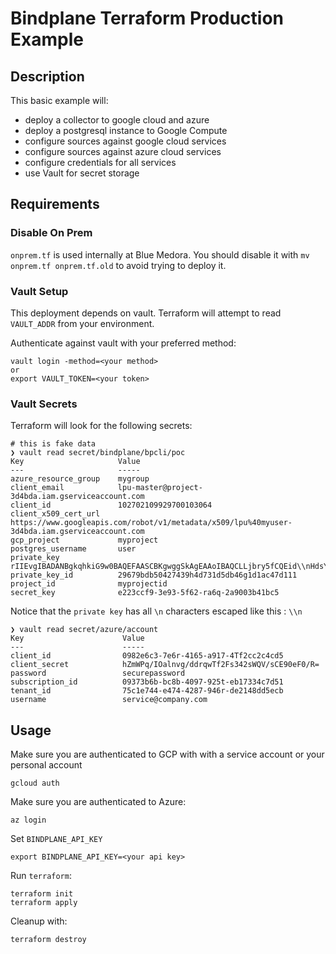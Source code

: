 # Bindplane Terraform Production Example

## Description

This basic example will:
- deploy a collector to google cloud and azure
- deploy a postgresql instance to Google Compute
- configure sources against google cloud services
- configure sources against azure cloud services
- configure credentials for all services
- use Vault for secret storage

## Requirements

### Disable On Prem

`onprem.tf` is used internally at Blue Medora. You should disable it with
`mv onprem.tf onprem.tf.old` to avoid trying to deploy it.

### Vault Setup

This deployment depends on vault. Terraform will attempt to read
`VAULT_ADDR` from your environment.

Authenticate against vault with your preferred method:
```
vault login -method=<your method>
or
export VAULT_TOKEN=<your token>
```

### Vault Secrets

Terraform will look for the following secrets:

```
# this is fake data
❯ vault read secret/bindplane/bpcli/poc
Key                     Value
---                     -----
azure_resource_group    mygroup
client_email            lpu-master@project-3d4bda.iam.gserviceaccount.com
client_id               102702109929700103064
client_x509_cert_url    https://www.googleapis.com/robot/v1/metadata/x509/lpu%40myuser-3d4bda.iam.gserviceaccount.com
gcp_project             myproject
postgres_username       user
private_key             rIIEvgIBADANBgkqhkiG9w0BAQEFAASCBKgwggSkAgEAAoIBAQCLLjbry5fCQEid\\nHdsY4Z4J1vV1XWuXwG8Gz/DqOb22J9wK6EvLavBs7lkg1utoU8iVf080hBbeOsDD\\nEFtuwo18aEIdxf3AHV22wFOHPoKnZlJESkKWGvqHA0ITHTgpAtNgHnws0ngKPwTF\\ndRCnCudx4m3AOeh0rnWnphDiUpgGpQAbX5wpGageh9dy5XmQFAo4WyZihsms+yue\\nUh07V/SncRN44JVp0dY7mLKFR4cGVLYmTpUehuWnvr7eI4nJ9rRHExe1tVikpr76\\n88Zj/U9KVO0r8eG12+ZYWcZdT+qzN3AVRvsIDtnh3qZcCde+RfjcW0jF5a/VPrmj\\nHRQ30ErNAgMBAAECggEAMAqIN5TjcdAZoG4FSg3arL/Poy7XbB6m1D2jhV3f74fL\\nqtIrE3B6w8bz6eN1h2HgK0Yx80ki0ZuLHOnA/bbW+pnMNJW6dH1Ocz3otxarJ5go\\njlzppgFy93Z28L0VvQY2KwfqydfuSm8dOQEi+d3IKiLXylHSvK/ZecBXNJ/YzPXW\\nBiRT33htq7CWsEGE0QuUkEBfSSrXx1u03MHrOsKEOnlj5dxfI0TCIWNiB1oPOkln\\nGTi+YIURzNlFjycK2oGGFKnYL4RhlkwaVVS+D+0T2VriMSDbriBT9m1UBTzEfC2S\\nTzBVifnHoUtQZeowMkLp91jsDTGHVktuPSIsLNlHCwKBgQC+fNSj8d8DCWfAOd5c\\ngtLzu3Tr+14/FLpwN3WCdJATw/M2ARPJzj5j8Z+viZcmp+IuaBE3WEsNiT0K1pi6\\nnFgndWYVDuaQgIahC4mZ3M7JqXmUqiJojdc1ZmSWs30g+cPm0YdlMhcpNG7XxtZT\\nYD8uOnPzEZ/7Bjw+0xu8qrqoVwKBgQC7DCKYhjdMlyr8AJVkN0YyMtrnx47VVswj\\nuwa5sn+fpe35oN9PNpwdvBzKTQyVcLA5b5/mQBkQgWErOpFjzhupF3SKuYquvSRB\\n4iOx54ZL7lv1ijOA4sKeKYlJuwbxqVu+N9GpPYosAXU+EP5IPg5CCYxyNDNeBepF\\n46+ZJGw/ewKBgFjz2iik7ktwvO5bF6eDwBbpVvRL8frrJxT4EPvWiuFwA8cYQbFf\\nimsJjlReoCMBCvI4zrFVnda4W7UP+UpLcC8c94ql5q1cF4Jk7ODY6AfsCEaQfHlO\\no0zgf+CP+MLJX94NwnhTJ9WqEojY5YUR0O85hKPhex+yDbgYxT8ZSwkJAoGBAIjp\\nqg0g+Stb33/UYYWYnA40gV11Cg0I2qYwyQx2JsrSJy443hxaac2uGxjNay+b67Iv\\nfcj5FB+rxFdjKHb4r/CGlazRgTzEf9ylzeD0Cq5by/4f6fEmirRAzRgmCUAs6lWD\\nADm0LQZnDs2enLJ+kesumBokMZFaHRCJR8h+C6ovAoGBAKlluMvBljVHyEYMzqzt\\nyqjRU0aUiv5E00Fkri5mKOFre6saLI31SLSOfdi/eRap3wj7ucgmukbqWelXb63d\\nE5+NyX3Mcbb9Aif+77b5/BxehSjidtleBEHHoBua6ZhIXQe3O3Kv1gLiSaBIqevz\\neeSxzoEnSz51xQ04O++Qmkbe
private_key_id          29679bdb50427439h4d731d5db46g1d1ac47d111
project_id              myprojectid
secret_key              e223ccf9-3e93-5f62-ra6q-2a9003b41bc5
```

Notice that the `private key` has all `\n` characters escaped like this : `\\n`

```
❯ vault read secret/azure/account
Key                      Value
---                      -----
client_id                0982e6c3-7e6r-4165-a917-4Tf2cc2c4cd5
client_secret            hZmWPq/IOalnvg/ddrqwTf2Fs342sWQV/sCE90eF0/R=
password                 securepassword
subscription_id          09373b6b-bc8b-4097-925t-eb17334c7d51
tenant_id                75c1e744-e474-4287-946r-de2148dd5ecb
username                 service@company.com
```

## Usage

Make sure you are authenticated to GCP with with a service
account or your personal account
```
gcloud auth
```

Make sure you are authenticated to Azure:
```
az login
```


Set `BINDPLANE_API_KEY`
```
export BINDPLANE_API_KEY=<your api key>
```

Run `terraform`:
```
terraform init
terraform apply
```

Cleanup with:
```
terraform destroy
```
